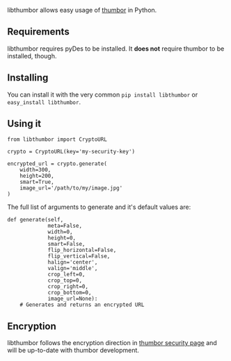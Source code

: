 libthumbor allows easy usage of
[thumbor](https://github.com/globocom/thumbor/wiki) in Python.

## Requirements

libthumbor requires pyDes to be installed. It **does not** require thumbor to
be installed, though.

## Installing

You can install it with the very common `pip install libthumbor` or
`easy_install libthumbor`.

## Using it

```
from libthumbor import CryptoURL

crypto = CryptoURL(key='my-security-key')

encrypted_url = crypto.generate(
    width=300,
    height=200,
    smart=True,
    image_url='/path/to/my/image.jpg'
)
```

The full list of arguments to generate and it's default values are:

```
def generate(self,
             meta=False,
             width=0,
             height=0,
             smart=False,
             flip_horizontal=False,
             flip_vertical=False,
             halign='center',
             valign='middle',
             crop_left=0,
             crop_top=0,
             crop_right=0,
             crop_bottom=0,
             image_url=None):
    # Generates and returns an encrypted URL
```

## Encryption

libthumbor follows the encryption direction in [thumbor security
page](https://github.com/globocom/thumbor/wiki/Security) and will be up-to-date
with thumbor development.

